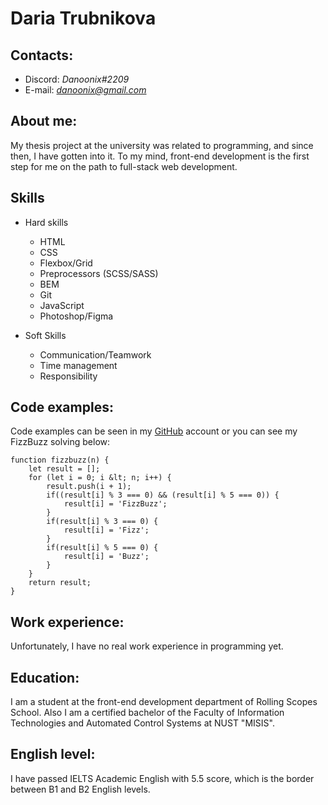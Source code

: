 # **Daria Trubnikova**

## **Contacts:**

* Discord: *Danoonix#2209*
* E-mail: *danoonix@gmail.com*

## **About me:**

My thesis project at the university was related to programming, 
and since then, I have gotten into it. To my mind, front-end development 
is the first step for me on the path to full-stack web development.

## Skills
* Hard skills
    + HTML
    + CSS
    + Flexbox/Grid
    + Preprocessors (SCSS/SASS)
    + BEM
    + Git
    + JavaScript
    + Photoshop/Figma

* Soft Skills
    + Communication/Teamwork
    + Time management
    + Responsibility

## **Code examples:**

Code examples can be seen in my [GitHub](https://github.com/danoonix) account or you can see my FizzBuzz solving below:

```
function fizzbuzz(n) {
    let result = [];
    for (let i = 0; i &lt; n; i++) {
        result.push(i + 1);
        if((result[i] % 3 === 0) && (result[i] % 5 === 0)) {
            result[i] = 'FizzBuzz';
        }
        if(result[i] % 3 === 0) {
            result[i] = 'Fizz';
        }
        if(result[i] % 5 === 0) {
            result[i] = 'Buzz';
        }
    }
    return result;
}
```

## **Work experience:**

Unfortunately, I have no real work experience in programming yet.

## **Education:**

I am a student at the front-end development department of Rolling Scopes School.
Also I am a certified bachelor of the Faculty of Information Technologies and 
Automated Control Systems at NUST "MISIS".

## **English level:**

I have passed IELTS Academic English with 5.5 score, which is the border between B1 and B2 English levels. 